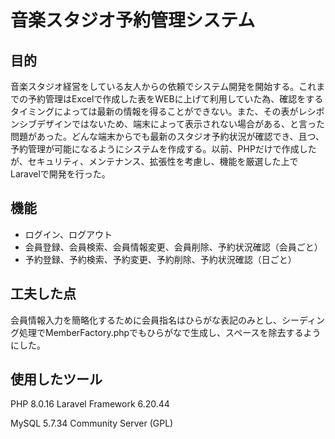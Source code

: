 # 音楽スタジオ予約管理システム

## 目的
音楽スタジオ経営をしている友人からの依頼でシステム開発を開始する。これまでの予約管理はExcelで作成した表をWEBに上げて利用していた為、確認をするタイミングによっては最新の情報を得ることができない。また、その表がレシポンシブデザインではないため、端末によって表示されない場合がある、と言った問題があった。どんな端末からでも最新のスタジオ予約状況が確認でき、且つ、予約管理が可能になるようにシステムを作成する。以前、PHPだけで作成したが、セキュリティ、メンテナンス、拡張性を考慮し、機能を厳選した上でLaravelで開発を行った。

## 機能
- ログイン、ログアウト
- 会員登録、会員検索、会員情報変更、会員削除、予約状況確認（会員ごと）
- 予約登録、予約検索、予約変更、予約削除、予約状況確認（日ごと）

## 工夫した点
会員情報入力を簡略化するために会員指名はひらがな表記のみとし、シーディング処理でMemberFactory.phpでもひらがなで生成し、スペースを除去するようにした。

## 使用したツール
PHP 8.0.16
Laravel Framework 6.20.44

MySQL 5.7.34 Community Server (GPL)
